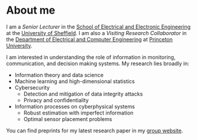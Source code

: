 # About me

<!-- **esnaolab/esnaolab** is a ✨ _special_ ✨ repository because its `README.md` (this file) appears on your GitHub profile. -->
I am a _Senior Lecturer_ in the [School of Electrical and Electronic Engineering][SoEEE] at the [University of Sheffield][UoS]. I am also a _Visiting Research Collaborator_ in the [Department of Electrical and Computer Engineering][PU_ECE] at [Princeton University][PU]. 

I am interested in understanding the role of information in monitoring, communication, and decision making systems. My research lies broadly in:
* Information theory and data science  
* Machine learning and high-dimensional statistics
* Cybersecurity
  * Detection and mitigation of data integrity attacks  
  * Privacy and confidentiality
* Information processes on cyberphysical systems  
  * Robust estimation with imperfect information
  * Optimal sensor placement problems

 You can find preprints for my latest research paper in my [group website](http://esnaolab.github.io).

[UoS]: www.sheffield.ac.uk
[SoEEE]: www.sheffield.ac.uk/eee
[PU_ECE]: https://ece.princeton.edu
[PU]: www.princeton.edu
